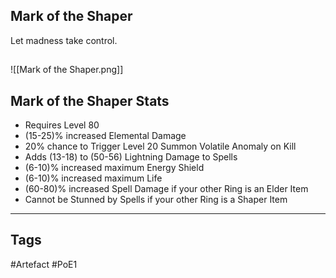 ## Mark of the Shaper
Let madness take control.
##
![[Mark of the Shaper.png]]
## Mark of the Shaper Stats
- Requires Level 80
- (15-25)% increased Elemental Damage
- 20% chance to Trigger Level 20 Summon Volatile Anomaly on Kill
- Adds (13-18) to (50-56) Lightning Damage to Spells
- (6-10)% increased maximum Energy Shield
- (6-10)% increased maximum Life
- (60-80)% increased Spell Damage if your other Ring is an Elder Item
- Cannot be Stunned by Spells if your other Ring is a Shaper Item


---
## Tags
#Artefact
#PoE1